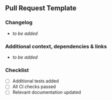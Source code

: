 ## Pull Request Template

### Changelog
<!-- Provide a clear and concise description of the changes in this PR in bullet points -->

- _to be added_

### Additional context, dependencies & links
<!-- Provide a clear additional context, dependencies & links in bullet points -->
<!-- links could be jira, slack, docs, etc. -->

- _to be added_


### Checklist
<!-- Mark [x] the appropriate option, helps the reviewer to verify the changes -->
- [ ] Additional tests added
- [ ] All CI checks passed
- [ ] Relevant documentation updated

<!-- for any cautionary notes, use https://github.com/orgs/community/discussions/16925 -->


<!-- for any questions, reachout to #pod-app-framework or apps@atlan.com -->